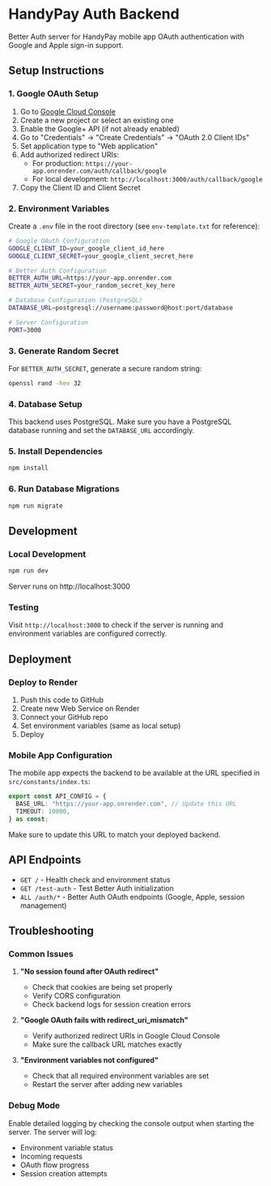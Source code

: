 # HandyPay Auth Backend

Better Auth server for HandyPay mobile app OAuth authentication with Google and Apple sign-in support.

## Setup Instructions

### 1. Google OAuth Setup

1. Go to [Google Cloud Console](https://console.cloud.google.com/)
2. Create a new project or select an existing one
3. Enable the Google+ API (if not already enabled)
4. Go to "Credentials" → "Create Credentials" → "OAuth 2.0 Client IDs"
5. Set application type to "Web application"
6. Add authorized redirect URIs:
   - For production: `https://your-app.onrender.com/auth/callback/google`
   - For local development: `http://localhost:3000/auth/callback/google`
7. Copy the Client ID and Client Secret

### 2. Environment Variables

Create a `.env` file in the root directory (see `env-template.txt` for reference):

```bash
# Google OAuth Configuration
GOOGLE_CLIENT_ID=your_google_client_id_here
GOOGLE_CLIENT_SECRET=your_google_client_secret_here

# Better Auth Configuration
BETTER_AUTH_URL=https://your-app.onrender.com
BETTER_AUTH_SECRET=your_random_secret_key_here

# Database Configuration (PostgreSQL)
DATABASE_URL=postgresql://username:password@host:port/database

# Server Configuration
PORT=3000
```

### 3. Generate Random Secret

For `BETTER_AUTH_SECRET`, generate a secure random string:

```bash
openssl rand -hex 32
```

### 4. Database Setup

This backend uses PostgreSQL. Make sure you have a PostgreSQL database running and set the `DATABASE_URL` accordingly.

### 5. Install Dependencies

```bash
npm install
```

### 6. Run Database Migrations

```bash
npm run migrate
```

## Development

### Local Development

```bash
npm run dev
```

Server runs on http://localhost:3000

### Testing

Visit `http://localhost:3000` to check if the server is running and environment variables are configured correctly.

## Deployment

### Deploy to Render

1. Push this code to GitHub
2. Create new Web Service on Render
3. Connect your GitHub repo
4. Set environment variables (same as local setup)
5. Deploy

### Mobile App Configuration

The mobile app expects the backend to be available at the URL specified in `src/constants/index.ts`:

```typescript
export const API_CONFIG = {
  BASE_URL: "https://your-app.onrender.com", // Update this URL
  TIMEOUT: 10000,
} as const;
```

Make sure to update this URL to match your deployed backend.

## API Endpoints

- `GET /` - Health check and environment status
- `GET /test-auth` - Test Better Auth initialization
- `ALL /auth/*` - Better Auth OAuth endpoints (Google, Apple, session management)

## Troubleshooting

### Common Issues

1. **"No session found after OAuth redirect"**

   - Check that cookies are being set properly
   - Verify CORS configuration
   - Check backend logs for session creation errors

2. **"Google OAuth fails with redirect_uri_mismatch"**

   - Verify authorized redirect URIs in Google Cloud Console
   - Make sure the callback URL matches exactly

3. **"Environment variables not configured"**
   - Check that all required environment variables are set
   - Restart the server after adding new variables

### Debug Mode

Enable detailed logging by checking the console output when starting the server. The server will log:

- Environment variable status
- Incoming requests
- OAuth flow progress
- Session creation attempts
